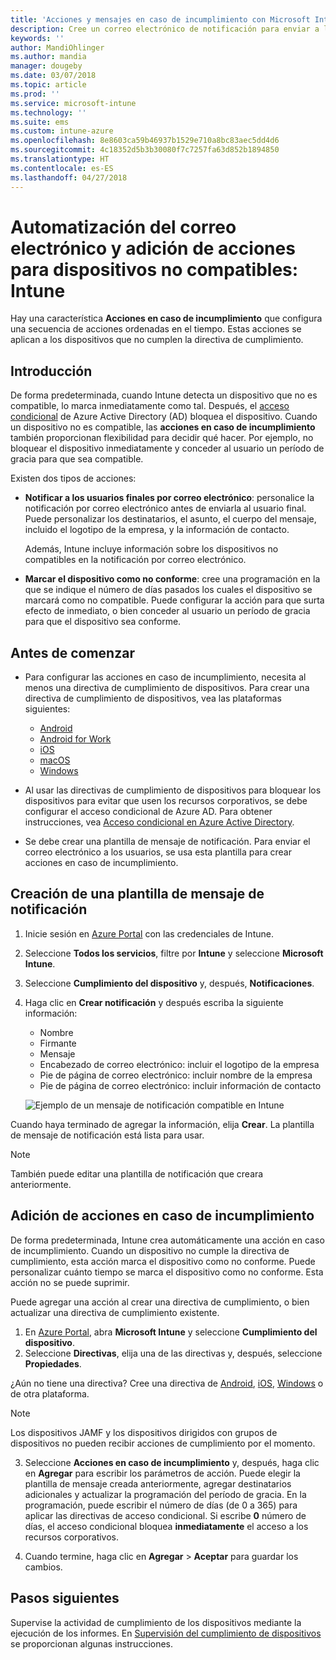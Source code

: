 ```yaml
---
title: 'Acciones y mensajes en caso de incumplimiento con Microsoft Intune: Azure | Microsoft Docs'
description: Cree un correo electrónico de notificación para enviar a los dispositivos no compatibles. Agregue acciones después de que un dispositivo se marque como no compatible (como agregar un período de gracia hasta que lo sea) o bien cree una programación para bloquear el acceso hasta que el dispositivo sea compatible. Haga esto mediante Microsoft Intune en Azure.
keywords: ''
author: MandiOhlinger
ms.author: mandia
manager: dougeby
ms.date: 03/07/2018
ms.topic: article
ms.prod: ''
ms.service: microsoft-intune
ms.technology: ''
ms.suite: ems
ms.custom: intune-azure
ms.openlocfilehash: 8e8603ca59b46937b1529e710a8bc83aec5dd4d6
ms.sourcegitcommit: 4c18352d5b3b30080f7c7257fa63d852b1894850
ms.translationtype: HT
ms.contentlocale: es-ES
ms.lasthandoff: 04/27/2018
---
```

# <a name="automate-email-and-add-actions-for-noncompliant-devices---intune"></a>Automatización del correo electrónico y adición de acciones para dispositivos no compatibles: Intune

Hay una característica **Acciones en caso de incumplimiento** que configura una secuencia de acciones ordenadas en el tiempo. Estas acciones se aplican a los dispositivos que no cumplen la directiva de cumplimiento. 

## <a name="overview"></a>Introducción
De forma predeterminada, cuando Intune detecta un dispositivo que no es compatible, lo marca inmediatamente como tal. Después, el [acceso condicional](https://docs.microsoft.com/azure/active-directory/active-directory-conditional-access-azure-portal) de Azure Active Directory (AD) bloquea el dispositivo. Cuando un dispositivo no es compatible, las **acciones en caso de incumplimiento** también proporcionan flexibilidad para decidir qué hacer. Por ejemplo, no bloquear el dispositivo inmediatamente y conceder al usuario un período de gracia para que sea compatible.

Existen dos tipos de acciones:

- **Notificar a los usuarios finales por correo electrónico**: personalice la notificación por correo electrónico antes de enviarla al usuario final. Puede personalizar los destinatarios, el asunto, el cuerpo del mensaje, incluido el logotipo de la empresa, y la información de contacto.

    Además, Intune incluye información sobre los dispositivos no compatibles en la notificación por correo electrónico.

- **Marcar el dispositivo como no conforme**: cree una programación en la que se indique el número de días pasados los cuales el dispositivo se marcará como no compatible. Puede configurar la acción para que surta efecto de inmediato, o bien conceder al usuario un período de gracia para que el dispositivo sea conforme.

## <a name="before-you-begin"></a>Antes de comenzar

- Para configurar las acciones en caso de incumplimiento, necesita al menos una directiva de cumplimiento de dispositivos. Para crear una directiva de cumplimiento de dispositivos, vea las plataformas siguientes:

  - [Android](compliance-policy-create-android.md)
  - [Android for Work](compliance-policy-create-android-for-work.md)
  - [iOS](compliance-policy-create-ios.md)
  - [macOS](compliance-policy-create-mac-os.md)
  - [Windows](compliance-policy-create-windows.md)

- Al usar las directivas de cumplimiento de dispositivos para bloquear los dispositivos para evitar que usen los recursos corporativos, se debe configurar el acceso condicional de Azure AD. Para obtener instrucciones, vea [Acceso condicional en Azure Active Directory](https://docs.microsoft.com/azure/active-directory/active-directory-conditional-access-azure-portal).

- Se debe crear una plantilla de mensaje de notificación. Para enviar el correo electrónico a los usuarios, se usa esta plantilla para crear acciones en caso de incumplimiento.

## <a name="create-a-notification-message-template"></a>Creación de una plantilla de mensaje de notificación

1. Inicie sesión en [Azure Portal](https://portal.azure.com) con las credenciales de Intune. 
2. Seleccione **Todos los servicios**, filtre por **Intune** y seleccione **Microsoft Intune**.
3. Seleccione **Cumplimiento del dispositivo** y, después, **Notificaciones**. 
4. Haga clic en **Crear notificación** y después escriba la siguiente información:

   - Nombre
   - Firmante
   - Mensaje
   - Encabezado de correo electrónico: incluir el logotipo de la empresa
   - Pie de página de correo electrónico: incluir nombre de la empresa
   - Pie de página de correo electrónico: incluir información de contacto

   ![Ejemplo de un mensaje de notificación compatible en Intune](./media/actionsfornoncompliance-1.PNG)

Cuando haya terminado de agregar la información, elija **Crear**. La plantilla de mensaje de notificación está lista para usar.

> [!NOTE]
> También puede editar una plantilla de notificación que creara anteriormente.

## <a name="add-actions-for-noncompliance"></a>Adición de acciones en caso de incumplimiento

De forma predeterminada, Intune crea automáticamente una acción en caso de incumplimiento. Cuando un dispositivo no cumple la directiva de cumplimiento, esta acción marca el dispositivo como no conforme. Puede personalizar cuánto tiempo se marca el dispositivo como no conforme. Esta acción no se puede suprimir.

Puede agregar una acción al crear una directiva de cumplimiento, o bien actualizar una directiva de cumplimiento existente. 

1. En [Azure Portal](https://portal.azure.com), abra **Microsoft Intune** y seleccione **Cumplimiento del dispositivo**.
2. Seleccione **Directivas**, elija una de las directivas y, después, seleccione **Propiedades**. 

  ¿Aún no tiene una directiva? Cree una directiva de [Android](compliance-policy-create-android.md), [iOS](compliance-policy-create-ios.md), [Windows](compliance-policy-create-windows.md) o de otra plataforma.
  
  > [!NOTE]
  > Los dispositivos JAMF y los dispositivos dirigidos con grupos de dispositivos no pueden recibir acciones de cumplimiento por el momento.

3. Seleccione **Acciones en caso de incumplimiento** y, después, haga clic en **Agregar** para escribir los parámetros de acción. Puede elegir la plantilla de mensaje creada anteriormente, agregar destinatarios adicionales y actualizar la programación del período de gracia. En la programación, puede escribir el número de días (de 0 a 365) para aplicar las directivas de acceso condicional. Si escribe **0** número de días, el acceso condicional bloquea **inmediatamente** el acceso a los recursos corporativos.

4. Cuando termine, haga clic en **Agregar** > **Aceptar** para guardar los cambios.

## <a name="next-steps"></a>Pasos siguientes
Supervise la actividad de cumplimiento de los dispositivos mediante la ejecución de los informes. En [Supervisión del cumplimiento de dispositivos](device-compliance-monitor.md) se proporcionan algunas instrucciones.
